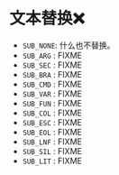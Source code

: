 # 文本替换❌



* `SUB_NONE`: 什么也不替换。
* `SUB_ARG` : FIXME
* `SUB_SEC` : FIXME
* `SUB_BRA` : FIXME
* `SUB_CMD` : FIXME
* `SUB_VAR` : FIXME
* `SUB_FUN` : FIXME
* `SUB_COL` : FIXME
* `SUB_ESC` : FIXME
* `SUB_EOL` : FIXME
* `SUB_LNF` : FIXME
* `SUB_SIL` : FIXME
* `SUB_LIT` : FIXME
